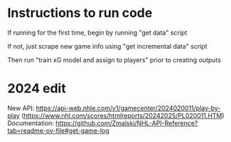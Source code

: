 # Instructions to run code

If running for the first time, begin by running "get data" script

If not, just scrape new game info using "get incremental data" script

Then run "train xG model and assign to players" prior to creating outputs

# 2024 edit

New API: https://api-web.nhle.com/v1/gamecenter/2024020011/play-by-play (https://www.nhl.com/scores/htmlreports/20242025/PL020011.HTM)
Documentation: https://github.com/Zmalski/NHL-API-Reference?tab=readme-ov-file#get-game-log
